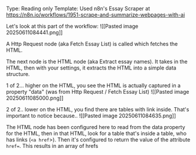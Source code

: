 Type: Reading only
Template: Used n8n's Essay Scraper at https://n8n.io/workflows/1951-scrape-and-summarize-webpages-with-ai

Let's look at this part of the workflow:
![[Pasted image 20250611084441.png]]

A Http Request node (aka Fetch Essay List) is called which fetches the HTML.

The next node is the HTML node (aka Extract essay names). It takes in the HTML, then with your settings, it extracts the HTML into a simple data structure.

1 of 2... higher on the HTML, you see the HTML is actually captured in a property "data" (was from Http Request / Fetch Essay List)
![[Pasted image 20250611085000.png]]

2 of 2.. lower on the HTML, you find there are tables with link inside. That's important to notice because..
![[Pasted image 20250611084635.png]]

The HTML node has been configured here to read from the data property for the HTML, then in that HTML, look for a table that's inside a table, who has links (`<a href`>). Then it's configured to return the value of the attribute `href=`. This results in an array of hrefs 